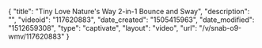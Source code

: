 {
    "title": "Tiny Love Nature's Way 2-in-1 Bounce and Sway",
    "description": "",
    "videoid": "117620883",
    "date_created": "1505415963",
    "date_modified": "1512659308",
    "type": "captivate",
    "layout": "video",
    "url": "\/v\/snab-o9-wmv\/117620883"
}